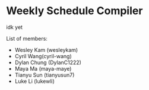 # Weekly Schedule Compiler

idk yet

List of members: 
* Wesley Kam (wesleykam)
* Cyril Wang(cyril-wang)
* Dylan Chung (DylanC1222)
* Maya Ma (maya-maye)
* Tianyu Sun (tianyusun7)
* Luke Li (lukewli)
